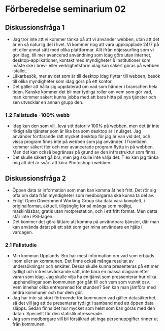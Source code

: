 # Förberedelse seminarium 02
## Diskussionsfråga 1
* Jag tror inte att vi kommer tänka på att vi använder webben, utan att det är en så naturlig del i livet. Vi kommer nog att vara uppkopplade 24/7 på ett eller annat sätt med olika plattformar. Allt ifrån nöjessurfing som vi gör idag, till mer avancerad användning som idag görs utan internet, desktop-applikationer, kontakt med myndigheter & institutioner som måste ske i brev- eller verklighetsform idag kan säkert göras på webben istället. 
* Läkarbesök, mer av det som är till desktop idag flyttar till webben, besök till olika myndigheter som idag görs på ett kontor.
* Det gäller att hålla sig uppdaterad om vad som händer i branschen hela tiden. Kanske kommer det bli mer tydliga roller om vem som gör vad, man kommer säkert kunna jobba med att bara hitta på nya tjänster och sen utvecklar en annan grupp den.

### 1.2 Fallstudie -100% webb
* Idag kan den som vill, leva sitt datorliv 100% på webben, men det är inte riktigt alla tjänster som är lika bra som desktop är i nuläget. Jag använder fortfarande rätt mycket desktop för jag är van vid det, och vissa program finns inte på webben som jag använder. I framtiden kommer säkert fler och mer avancerade program flytta in på webben. Men det kan också begränsas på grund av den infrastruktur som finns.
* Det skulle säkert gå bra, men jag skulle inte välja det. T ex kan jag tänka mig att det är svårt att köra Photoshop i webben.

## Diskussionsfråga 2
* Öppen data är information som man kan komma åt helt fritt. Det rör sig ofta om data från myndigheter som medborgarna ska kunna ta del av. 
* Enligt Open Government Working Group ska data vara komplett, i originalformat, aktuell, tillgänglig för så många som möjligt, maskinläsbar, gratis utan motprestation, och i ett fritt format. Men detta står inte i PSI-lagen.
* Det kommer det göra lättare att komma på användbara tjänster, där man kan använda datat på ett sätt som ger mina användare en hjälp i vardagen.

### 2.1 Fallstudie
* Min kommun Upplands-Bro har mest information om vad som erbjuds inom eller av kommunen. Det finns också många resultat av undersökningar och enkäter. Dessa skulle kunna presenteras på ett mer tydligt och intresseväckande sätt, inte bara en massa diagram efter varan som idag. Jag skulle vilja ha en tjänst som pressenterar hur olika upphandlingar som kommunen gör gått till och vem som vunnit osv. Vem innehar olika entreprenad för stunden? Sen kan man jämföra med andra kommuner och hur dem gör. 
* Jag har inte så stort förtroende för kommunen vad gäller datasäkerhet, så det vill jag att de presenterar tydligt i samband med att öppen data släpps. Sedan finns det hur mycket som helst som kan göras med den datan. Speciellt för den statistikintresserade.
* Jag som medborgare vill bli försäkrad att inga personuppgifter rinner ut från kommunen.
